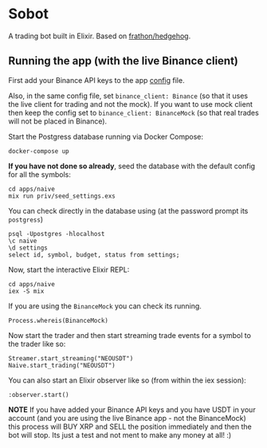# Sobot

A trading bot built in Elixir. Based on [frathon/hedgehog](https://github.com/frathon/hedgehog).

## Running the app (with the live Binance client)

First add your Binance API keys to the app [config](./config/config.exs) file.

Also, in the same config file, set `binance_client: Binance` (so that it uses the live client for trading and not the mock). If you want to use mock client then keep the config set to `binance_client: BinanceMock` (so that real trades will not be placed in Binance).

Start the Postgress database running via Docker Compose:

```
docker-compose up
```

**If you have not done so already**, seed the database with the default config for all the symbols:

```
cd apps/naive
mix run priv/seed_settings.exs
```

You can check directly in the database using (at the password prompt its `postgress`)

```
psql -Upostgres -hlocalhost
\c naive
\d settings
select id, symbol, budget, status from settings;
```

Now, start the interactive Elixir REPL:

```
cd apps/naive
iex -S mix
```

If you are using the `BinanceMock` you can check its running.

```
Process.whereis(BinanceMock)
```

Now start the trader and then start streaming trade events for a symbol to the trader like so:

```
Streamer.start_streaming("NEOUSDT")
Naive.start_trading("NEOUSDT")
```

You can also start an Elixir observer like so (from within the iex session):

```
:observer.start()
```

**NOTE** If you have added your Binance API keys and you have USDT in your account (and you are using the live Binance app - not the BinanceMock) this process will BUY XRP and SELL the position immediately and then the bot will stop. Its just a test and not ment to make any money at all! :)